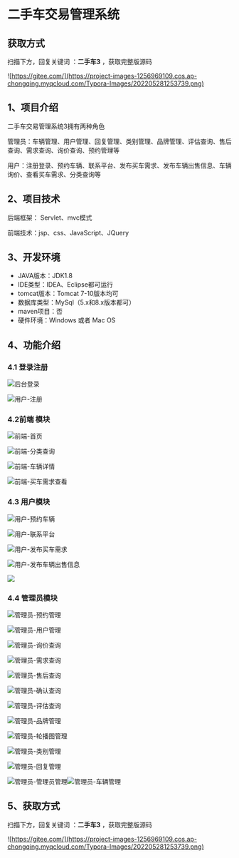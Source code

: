 # 二手车交易管理系统

## 获取方式

扫描下方，回复关键词  ：**二手车3** ，获取完整版源码

![https://gitee.com/](https://project-images-1256969109.cos.ap-chongqing.myqcloud.com/Typora-Images/202205281253739.png)

## 1、项目介绍

二手车交易管理系统3拥有两种角色

管理员：车辆管理、用户管理、回复管理、类别管理、品牌管理、评估查询、售后查询、需求查询、询价查询、预约管理等

用户：注册登录、预约车辆、联系平台、发布买车需求、发布车辆出售信息、车辆询价、查看买车需求、分类查询等


## 2、项目技术

后端框架： Servlet、mvc模式

前端技术：jsp、css、JavaScript、JQuery

## 3、开发环境

- JAVA版本：JDK1.8
- IDE类型：IDEA、Eclipse都可运行
- tomcat版本：Tomcat 7-10版本均可
- 数据库类型：MySql（5.x和8.x版本都可） 
- maven项目：否
- 硬件环境：Windows 或者 Mac OS


## 4、功能介绍

### 4.1 登录注册

![后台登录](https://project-images-1256969109.cos.ap-chongqing.myqcloud.com/Typora-Images/202208201126411.jpg)

![用户-注册](https://project-images-1256969109.cos.ap-chongqing.myqcloud.com/Typora-Images/202208201126412.jpg)

### 4.2前端 模块

![前端-首页](https://project-images-1256969109.cos.ap-chongqing.myqcloud.com/Typora-Images/202208201126937.jpg)

![前端-分类查询](https://project-images-1256969109.cos.ap-chongqing.myqcloud.com/Typora-Images/202208201126082.jpg)

![前端-车辆详情](https://project-images-1256969109.cos.ap-chongqing.myqcloud.com/Typora-Images/202208201127115.jpg)

![前端-买车需求查看](https://project-images-1256969109.cos.ap-chongqing.myqcloud.com/Typora-Images/202208201127746.jpg)

### 4.3 用户模块

![用户-预约车辆](https://project-images-1256969109.cos.ap-chongqing.myqcloud.com/Typora-Images/202208201127017.jpg)

![用户-联系平台](https://project-images-1256969109.cos.ap-chongqing.myqcloud.com/Typora-Images/202208201127190.jpg)

![用户-发布买车需求](https://project-images-1256969109.cos.ap-chongqing.myqcloud.com/Typora-Images/202208201127994.jpg)

![用户-发布车辆出售信息](https://project-images-1256969109.cos.ap-chongqing.myqcloud.com/Typora-Images/202208201127437.jpg)

![](https://project-images-1256969109.cos.ap-chongqing.myqcloud.com/Typora-Images/202208201127983.jpeg)

### 4.4 管理员模块

![管理员-预约管理](https://project-images-1256969109.cos.ap-chongqing.myqcloud.com/Typora-Images/202208201127213.jpg)

![管理员-用户管理](https://project-images-1256969109.cos.ap-chongqing.myqcloud.com/Typora-Images/202208201127426.jpg)

![管理员-询价查询](https://project-images-1256969109.cos.ap-chongqing.myqcloud.com/Typora-Images/202208201127750.jpg)

![管理员-需求查询](https://project-images-1256969109.cos.ap-chongqing.myqcloud.com/Typora-Images/202208201127151.jpg)

![管理员-售后查询](https://project-images-1256969109.cos.ap-chongqing.myqcloud.com/Typora-Images/202208201127169.jpg)

![管理员-确认查询](https://project-images-1256969109.cos.ap-chongqing.myqcloud.com/Typora-Images/202208201127341.jpg)

![管理员-评估查询](https://project-images-1256969109.cos.ap-chongqing.myqcloud.com/Typora-Images/202208201127656.jpg)

![管理员-品牌管理](https://project-images-1256969109.cos.ap-chongqing.myqcloud.com/Typora-Images/202208201127975.jpg)

![管理员-轮播图管理](https://project-images-1256969109.cos.ap-chongqing.myqcloud.com/Typora-Images/202208201127920.jpg)

![管理员-类别管理](https://project-images-1256969109.cos.ap-chongqing.myqcloud.com/Typora-Images/202208201127901.jpg)

![管理员-回复管理](https://project-images-1256969109.cos.ap-chongqing.myqcloud.com/Typora-Images/202208201127360.jpg)

![管理员-管理员管理](https://project-images-1256969109.cos.ap-chongqing.myqcloud.com/Typora-Images/202208201128580.jpg)![管理员-车辆管理](https://project-images-1256969109.cos.ap-chongqing.myqcloud.com/Typora-Images/202208201128475.jpg)

## 5、获取方式

扫描下方，回复关键词  ：**二手车3** ，获取完整版源码



![https://gitee.com/](https://project-images-1256969109.cos.ap-chongqing.myqcloud.com/Typora-Images/202205281253739.png)

